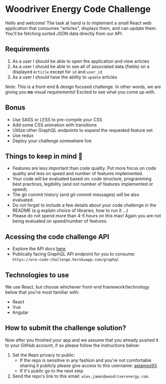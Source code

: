 # Woodriver Energy Code Challenge
Hello and welcome! The task at hand is to implement a small React web application that consumes "articles", displays them, and can update them. You'll be fetching sorted JSON data directly from our API.

## Requirements
1. As a user I should be able to open the application and view articles
2. As a user I should be able to see all of associated data (fields) on a displayed `Article` except for `id` and `user_id`
3. As a user I should have the ability to `update` articles

_Note:_ This is a front-end & design focused challenge. In other words, we are giving you __no__ visual requirements! Excited to see what  you come up with.

## Bonus
- Use SASS or LESS to pre-compile your CSS
- Add some CSS animation with transitions
- Utilize other GraphQL endpoints to expand the requested feature set
- Use redux
- Deploy your challenge somewhere live

## Things to keep in mind 🚨
* Features are less important than code quality. Put more focus on code quality and less on speed and number of features implemented.
* Your code will be evaluated based on: code structure, programming best practices, legibility (and not number of features implemented or speed).
* The git commit history (and git commit messages) will be also evaluated.
* Do not forget to include a few details about your code challenge in the README (e.g explain choice of libraries, how to run it ...)
* Please do not spend more than 4-5 hours on this max! Again you are not being evaluated on speed/number of features.

## Acessing the code challenge API
- Explore the API docs [here](https://wre-code-challenge.herokuapp.com/graphiql)
- Publically facing GraphQL API endpoint for you to consume: `https://wre-code-challenge.herokuapp.com/graphql`

## Technologies to use
We use React, but choose whichever front-end framework/technology below that you're most familiar with:
* React
* Vue
* Angular

## How to submit the challenge solution? 
Now after you finished your app and we assume that you already pushed it to your GitHub account, if so please follow the instructions below:

1. Set the Repo privacy to public:
    - If the repo is sensitive in any fashion and you're not comfortable sharing it publicly please give access to this username: [apjames93](https://github.com/apjames93).
    - If it's public go to the next step
2. Send the repo's link to this email: `alex.james@woodriverenergy.com`.